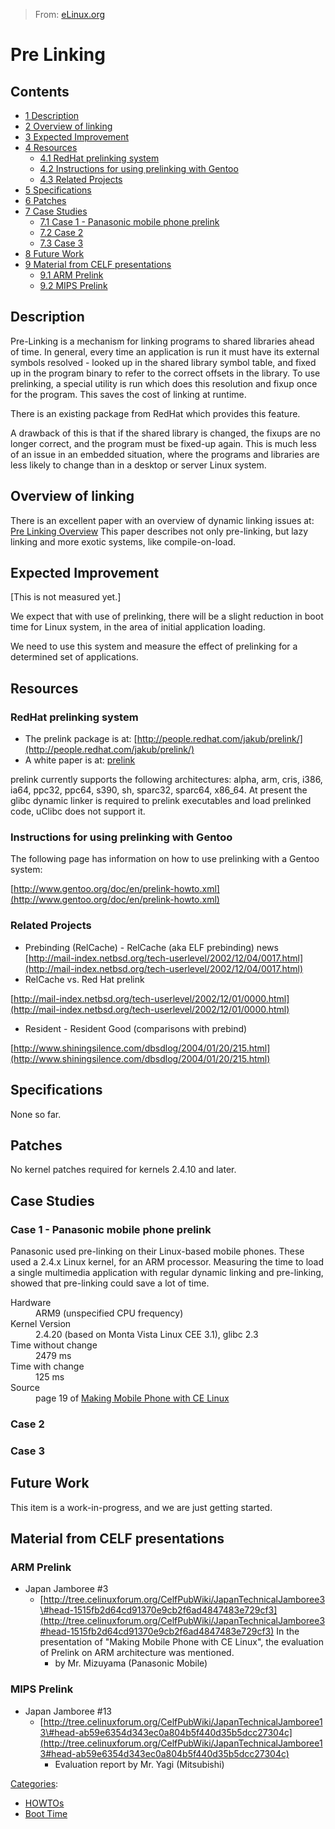 > From: [eLinux.org](http://eLinux.org/Pre_Linking "http://eLinux.org/Pre_Linking")


# Pre Linking



## Contents

-   [1 Description](#description)
-   [2 Overview of linking](#overview-of-linking)
-   [3 Expected Improvement](#expected-improvement)
-   [4 Resources](#resources)
    -   [4.1 RedHat prelinking system](#redhat-prelinking-system)
    -   [4.2 Instructions for using prelinking with
        Gentoo](#instructions-for-using-prelinking-with-gentoo)
    -   [4.3 Related Projects](#related-projects)
-   [5 Specifications](#specifications)
-   [6 Patches](#patches)
-   [7 Case Studies](#case-studies)
    -   [7.1 Case 1 - Panasonic mobile phone
        prelink](#case-1-panasonic-mobile-phone-prelink)
    -   [7.2 Case 2](#case-2)
    -   [7.3 Case 3](#case-3)
-   [8 Future Work](#future-work)
-   [9 Material from CELF
    presentations](#material-from-celf-presentations)
    -   [9.1 ARM Prelink](#arm-prelink)
    -   [9.2 MIPS Prelink](#mips-prelink)

## Description

Pre-Linking is a mechanism for linking programs to shared libraries
ahead of time. In general, every time an application is run it must have
its external symbols resolved - looked up in the shared library symbol
table, and fixed up in the program binary to refer to the correct
offsets in the library. To use prelinking, a special utility is run
which does this resolution and fixup once for the program. This saves
the cost of linking at runtime.

There is an existing package from RedHat which provides this feature.

A drawback of this is that if the shared library is changed, the fixups
are no longer correct, and the program must be fixed-up again. This is
much less of an issue in an embedded situation, where the programs and
libraries are less likely to change than in a desktop or server Linux
system.

## Overview of linking

There is an excellent paper with an overview of dynamic linking issues
at: [Pre Linking
Overview](http://web.archive.org/web/*/http://www.cis.upenn.edu/~mwh/papers_DB/ieee_computer97.pdf)
This paper describes not only pre-linking, but lazy linking and more
exotic systems, like compile-on-load.

## Expected Improvement

[This is not measured yet.]

We expect that with use of prelinking, there will be a slight reduction
in boot time for Linux system, in the area of initial application
loading.

We need to use this system and measure the effect of prelinking for a
determined set of applications.

## Resources

### RedHat prelinking system

-   The prelink package is at:
    [http://people.redhat.com/jakub/prelink/](http://people.redhat.com/jakub/prelink/)
-   A white paper is at:
    [prelink](http://people.redhat.com/jakub/prelink/prelink.pdf)

prelink currently supports the following architectures: alpha, arm,
cris, i386, ia64, ppc32, ppc64, s390, sh, sparc32, sparc64, x86\_64. At
present the glibc dynamic linker is required to prelink executables and
load prelinked code, uClibc does not support it.

### Instructions for using prelinking with Gentoo

The following page has information on how to use prelinking with a
Gentoo system:

[http://www.gentoo.org/doc/en/prelink-howto.xml](http://www.gentoo.org/doc/en/prelink-howto.xml)

### Related Projects

-   Prebinding (RelCache) - RelCache (aka ELF prebinding) news
    [http://mail-index.netbsd.org/tech-userlevel/2002/12/04/0017.html](http://mail-index.netbsd.org/tech-userlevel/2002/12/04/0017.html)
-   RelCache vs. Red Hat prelink

[http://mail-index.netbsd.org/tech-userlevel/2002/12/01/0000.html](http://mail-index.netbsd.org/tech-userlevel/2002/12/01/0000.html)

-   Resident - Resident Good (comparisons with prebind)

[http://www.shiningsilence.com/dbsdlog/2004/01/20/215.html](http://www.shiningsilence.com/dbsdlog/2004/01/20/215.html)



## Specifications

None so far.

## Patches

No kernel patches required for kernels 2.4.10 and later.

## Case Studies

### Case 1 - Panasonic mobile phone prelink

Panasonic used pre-linking on their Linux-based mobile phones. These
used a 2.4.x Linux kernel, for an ARM processor. Measuring the time to
load a single multimedia application with regular dynamic linking and
pre-linking, showed that pre-linking could save a lot of time.

<dl><dt> Hardware&#160;</dt>
<dd> ARM9 (unspecified CPU frequency)</dd>
<dt> Kernel Version&#160;</dt>
<dd> 2.4.20 (based on Monta Vista Linux CEE 3.1), glibc 2.3</dd>
<dt> Time without change&#160;</dt>
<dd> 2479 ms</dd>
<dt> Time with change&#160;</dt>
<dd> 125 ms</dd>
<dt> Source&#160;</dt>
<dd> page 19 of <a rel="nofollow" class="external text" href="http://tree.celinuxforum.org/CelfPubWiki/ITJ2005Detail1-2?action=AttachFile&amp;do=get&amp;target=CELF_Technical_Jamboree_June13.pdf">Making Mobile Phone with CE Linux</a></dd></dl>

### Case 2

### Case 3

## Future Work

This item is a work-in-progress, and we are just getting started.

## Material from CELF presentations

### ARM Prelink

-   Japan Jamboree \#3
    -   [http://tree.celinuxforum.org/CelfPubWiki/JapanTechnicalJamboree3\#head-1515fb2d64cd91370e9cb2f6ad4847483e729cf3](http://tree.celinuxforum.org/CelfPubWiki/JapanTechnicalJamboree3#head-1515fb2d64cd91370e9cb2f6ad4847483e729cf3)
        In the presentation of "Making Mobile Phone with CE Linux", the
        evaluation of Prelink on ARM architecture was mentioned.
        -   by Mr. Mizuyama (Panasonic Mobile)

### MIPS Prelink

-   Japan Jamboree \#13
    -   [http://tree.celinuxforum.org/CelfPubWiki/JapanTechnicalJamboree13\#head-ab59e6354d343ec0a804b5f440d35b5dcc27304c](http://tree.celinuxforum.org/CelfPubWiki/JapanTechnicalJamboree13#head-ab59e6354d343ec0a804b5f440d35b5dcc27304c)
        -   Evaluation report by Mr. Yagi (Mitsubishi)


[Categories](http://eLinux.org/Special:Categories "Special:Categories"):

-   [HOWTOs](http://eLinux.org/Category:HOWTOs "Category:HOWTOs")
-   [Boot Time](http://eLinux.org/Category:Boot_Time "Category:Boot Time")

